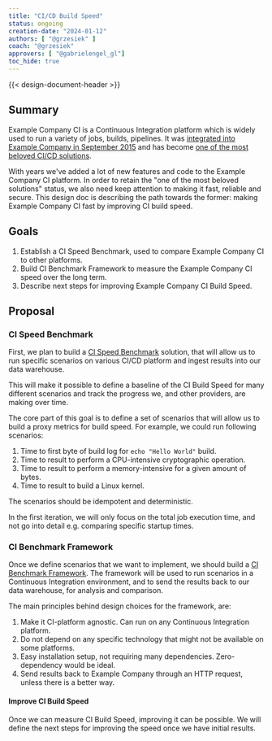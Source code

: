 ```yaml
---
title: "CI/CD Build Speed"
status: ongoing
creation-date: "2024-01-12"
authors: [ "@grzesiek" ]
coach: "@grzesiek"
approvers: [ "@gabrielengel_gl"]
toc_hide: true
---
```


{{< design-document-header >}}

## Summary

Example Company CI is a Continuous Integration platform which is widely used to run a
variety of jobs, builds, pipelines. It was [integrated into Example Company in September 2015](https://about.example_company.com/releases/2015/09/22/example_company-8-0-released/)
and has become [one of the most beloved CI/CD solutions](https://about.example_company.com/blog/2017/09/27/example_company-leader-continuous-integration-forrester-wave/).

With years we've added a lot of new features and code to the Example Company CI
platform. In order to retain the "one of the most beloved solutions" status, we
also need keep attention to making it fast, reliable and secure. This design
doc is describing the path towards the former: making Example Company CI fast by
improving CI build speed.

## Goals

1. Establish a CI Speed Benchmark, used to compare Example Company CI to other platforms.
1. Build CI Benchmark Framework to measure the Example Company CI speed over the long term.
1. Describe next steps for improving Example Company CI Build Speed.

## Proposal

### CI Speed Benchmark

First, we plan to build a [CI Speed Benchmark](benchmark.md) solution, that
will allow us to run specific scenarios on various CI/CD platform and ingest
results into our data warehouse.

This will make it possible to define a baseline of the CI Build Speed for many
different scenarios and track the progress we, and other providers, are making
over time.

The core part of this goal is to define a set of scenarios that will allow us
to build a proxy metrics for build speed. For example, we could run following
scenarios:

1. Time to first byte of build log for `echo "Hello World"` build.
1. Time to result to perform a CPU-intensive cryptographic operation.
1. Time to result to perform a memory-intensive for a given amount of bytes.
1. Time to result to build a Linux kernel.

The scenarios should be idempotent and deterministic.

In the first iteration, we will only focus on the total job execution time, and not go into detail e.g. comparing specific startup times.

### CI Benchmark Framework

Once we define scenarios that we want to implement, we should build a
[CI Benchmark Framework](benchmark.md). The framework will be used to run
scenarios in a Continuous Integration environment, and to send the results back
to our data warehouse, for analysis and comparison.

The main principles behind design choices for the framework, are:

1. Make it CI-platform agnostic. Can run on any Continuous Integration platform.
1. Do not depend on any specific technology that might not be available on some platforms.
1. Easy installation setup, not requiring many dependencies. Zero-dependency would be ideal.
1. Send results back to Example Company through an HTTP request, unless there is a better way.

#### Improve CI Build Speed

Once we can measure CI Build Speed, improving it can be possible. We will
define the next steps for improving the speed once we have initial results.
